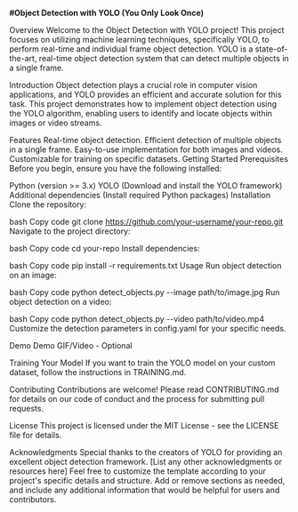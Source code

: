 **#Object Detection with YOLO (You Only Look Once)**


Overview
Welcome to the Object Detection with YOLO project! This project focuses on utilizing machine learning techniques, specifically YOLO, to perform real-time and individual frame object detection. YOLO is a state-of-the-art, real-time object detection system that can detect multiple objects in a single frame.

Introduction
Object detection plays a crucial role in computer vision applications, and YOLO provides an efficient and accurate solution for this task. This project demonstrates how to implement object detection using the YOLO algorithm, enabling users to identify and locate objects within images or video streams.

Features
Real-time object detection.
Efficient detection of multiple objects in a single frame.
Easy-to-use implementation for both images and videos.
Customizable for training on specific datasets.
Getting Started
Prerequisites
Before you begin, ensure you have the following installed:

Python (version >= 3.x)
YOLO (Download and install the YOLO framework)
Additional dependencies (Install required Python packages)
Installation
Clone the repository:

bash
Copy code
git clone https://github.com/your-username/your-repo.git
Navigate to the project directory:

bash
Copy code
cd your-repo
Install dependencies:

bash
Copy code
pip install -r requirements.txt
Usage
Run object detection on an image:

bash
Copy code
python detect_objects.py --image path/to/image.jpg
Run object detection on a video:

bash
Copy code
python detect_objects.py --video path/to/video.mp4
Customize the detection parameters in config.yaml for your specific needs.

Demo
Demo GIF/Video - Optional

Training Your Model
If you want to train the YOLO model on your custom dataset, follow the instructions in TRAINING.md.

Contributing
Contributions are welcome! Please read CONTRIBUTING.md for details on our code of conduct and the process for submitting pull requests.

License
This project is licensed under the MIT License - see the LICENSE file for details.

Acknowledgments
Special thanks to the creators of YOLO for providing an excellent object detection framework.
[List any other acknowledgments or resources here]
Feel free to customize the template according to your project's specific details and structure. Add or remove sections as needed, and include any additional information that would be helpful for users and contributors. 

